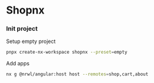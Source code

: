 # Shopnx

### Init project
Setup empty project
```sh
pnpx create-nx-workspace shopnx --preset=empty
```

Add apps
```sh
nx g @nrwl/angular:host host --remotes=shop,cart,about
```

